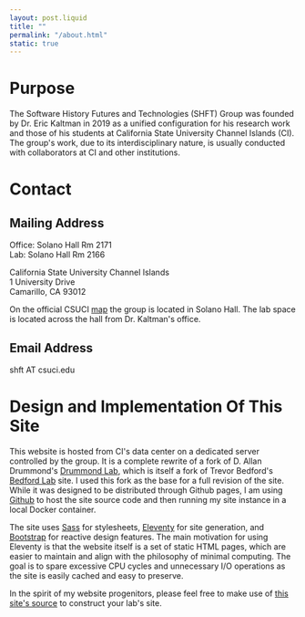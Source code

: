 ```yaml
---
layout: post.liquid
title: ""
permalink: "/about.html"
static: true
---
```


<a name="purpose"></a>

# Purpose

The Software History Futures and Technologies (SHFT) Group was founded by Dr. Eric Kaltman in 2019 as a unified configuration for his research work and those of his students at California State University Channel Islands (CI). The group's work, due to its interdisciplinary nature, is usually conducted with collaborators at CI and other institutions.

<a name="contact"></a>

# Contact

## Mailing Address
Office: Solano Hall Rm 2171<br/>
Lab: Solano Hall Rm 2166<br/>

California State University Channel Islands<br/>
1 University Drive<br/>
Camarillo, CA 93012

On the official CSUCI [map] the group is located in Solano Hall. The lab space is located across the hall from Dr. Kaltman's office.

[map]: http://maps.csuci.edu/?id=502#!m/189857

## Email Address
shft AT csuci.edu

<a name="design"></a>

# Design and Implementation Of This Site

This website is hosted from CI's data center on a dedicated server controlled by the group. It is a complete rewrite of a fork of D. Allan Drummond's [Drummond Lab], which is itself a fork of Trevor Bedford's [Bedford Lab] site. I used this fork as the base for a full revision of the site. While it was designed to be distributed through Github pages, I am using [Github] to host the site source code and then running my site instance in a local Docker container.

The site uses [Sass] for stylesheets, [Eleventy] for site generation, and [Bootstrap] for reactive design features. 
The main motivation for using Eleventy is that the website itself is a set of static HTML pages, which are easier to maintain and align with the philosophy of minimal computing. The goal is to spare excessive CPU cycles and unnecessary I/O operations as the site is easily cached and easy to preserve.

In the spirit of my website progenitors, please feel free to make use of [this site's source] to construct your lab's site.

[Bedford Lab]: http://bedford.io
[Drummond Lab]: http://drummondlab.org/about.html
[Eleventy]: https://www.11ty.dev/
[GitHub]: http://github.com/ekaltman/shftgroup
[Sass]: http://sass-lang.com/
[Bootstrap]: https://getbootstrap.com/
[this site's source]: https://github.com/shftgroup/shftweb